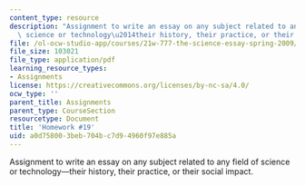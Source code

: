 ```yaml
---
content_type: resource
description: "Assignment to write an essay on any subject related to any field of\
  \ science or technology\u2014their history, their practice, or their social impact."
file: /ol-ocw-studio-app/courses/21w-777-the-science-essay-spring-2009/a0d758003beb704bc7d94960f97e885a_MIT21W_777s09_assn18_hw19essay5.pdf
file_size: 103021
file_type: application/pdf
learning_resource_types:
- Assignments
license: https://creativecommons.org/licenses/by-nc-sa/4.0/
ocw_type: ''
parent_title: Assignments
parent_type: CourseSection
resourcetype: Document
title: 'Homework #19'
uid: a0d75800-3beb-704b-c7d9-4960f97e885a
---
```

Assignment to write an essay on any subject related to any field of science or technology—their history, their practice, or their social impact.